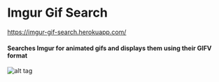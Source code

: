 # Imgur Gif Search

https://imgur-gif-search.herokuapp.com/

#### Searches Imgur for animated gifs and displays them using their GIFV format

![alt tag](http://i.imgur.com/G62wrOG.png)
